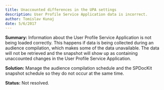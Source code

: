 ```yaml
---
title: Unaccounted differences in the UPA settings
description: User Profile Service Application data is incorrect.
author: Tomislav Kunaj
date: 5/6/2017
---
```


__Summary:__ Information about the User Profile Service Application is not being loaded correctly. This happens if data is being collected during an audience compilation, which makes some of the data unavailable. The data will not be retrieved and the snapshot will show up as containing unaccounted changes in the User Profile Service Application.

__Solution:__ Manage the audience compilation schedule and the SPDocKit snapshot schedule so they do not occur at the same time.

__Status:__ Not resolved.